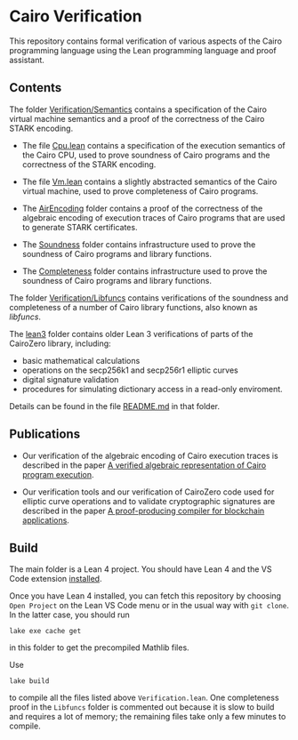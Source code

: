 # Cairo Verification

This repository contains formal verification of various aspects of the Cairo programming
language using the Lean programming language and proof assistant.

## Contents

The folder [Verification/Semantics](Verification/Semantics) contains a specification of the Cairo
virtual machine semantics and a proof of the correctness of the Cairo STARK encoding.

- The file [Cpu.lean](Verification/Semantics/Cpu.lean) contains a specification of the execution
semantics of the Cairo CPU, used to prove soundness of Cairo programs and the correctness of the
STARK encoding.

- The file [Vm.lean](Verification/Semantics/Vm.lean) contains a slightly abstracted semantics of the
Cairo virtual machine, used to prove completeness of Cairo programs.

- The [AirEncoding](Verification/Semantics/AirEncoding) folder contains a proof of the correctness
of the algebraic encoding of execution traces of Cairo programs that are used to generate STARK
certificates.

- The [Soundness](Verification/Semantics/Soundness) folder contains infrastructure used to prove the
soundness of Cairo programs and library functions.

- The [Completeness](Verification/Semantics/Completeness) folder contains infrastructure used to
prove the soundness of Cairo programs and library functions.

The folder [Verification/Libfuncs](Verification/Libfuncs) contains verifications of the
soundness and completeness of a number of Cairo library functions, also known as *libfuncs*.

The [lean3](lean3) folder contains older Lean 3 verifications of parts of the CairoZero library,
including:

- basic mathematical calculations
- operations on the secp256k1 and  secp256r1 elliptic curves
- digital signature validation
- procedures for simulating dictionary access in a read-only enviroment.

Details can be found in the file [README.md](lean3/README.md) in that folder.


## Publications

- Our verification of the algebraic encoding of Cairo execution traces is described in the paper
  [A verified algebraic representation of Cairo program execution](https://dl.acm.org/doi/10.1145/3497775.3503675).

- Our verification tools and our verification of CairoZero code used for elliptic curve operations
  and to validate cryptographic signatures are described in the paper
  [A proof-producing compiler for blockchain applications](https://doi.org/10.4230/LIPIcs.ITP.2023.7).


## Build

The main folder is a Lean 4 project. You should have Lean 4 and the VS Code
extension [installed](https://docs.lean-lang.org/lean4/doc/quickstart.html).

Once you have Lean 4 installed, you can fetch this repository by choosing `Open Project`
on the Lean VS Code menu or in the usual way with `git clone`. In the latter case, you
should run

```
lake exe cache get
```
in this folder to get the precompiled Mathlib files.

Use
```
lake build
```
to compile all the files listed above `Verification.lean`. One completeness proof in the
`Libfuncs` folder is commented out because it is slow to build and requires a lot of memory;
the remaining files take only a few minutes to compile.